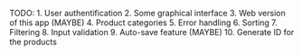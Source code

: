 TODO:
    1. User authentification
    2. Some graphical interface
    3. Web version of this app (MAYBE)
    4. Product categories
    5. Error handling
    6. Sorting
    7. Filtering
    8. Input validation
    9. Auto-save feature (MAYBE)
    10. Generate ID for the products